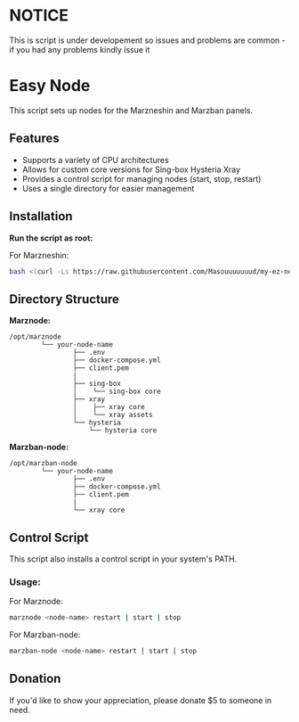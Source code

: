 # NOTICE

This is script is under developement so issues and problems are common - if you had any problems kindly issue it

# Easy Node

This script sets up nodes for the Marzneshin and Marzban panels.

## Features

- Supports a variety of CPU architectures
- Allows for custom core versions for Sing-box Hysteria Xray
- Provides a control script for managing nodes (start, stop, restart)
- Uses a single directory for easier management

## Installation

**Run the script as root:**

For Marzneshin:
```bash
bash <(curl -Ls https://raw.githubusercontent.com/Masouuuuuuud/my-ez-node/refs/heads/slave/marznode.sh)
```


## Directory Structure

**Marznode:**
```
/opt/marznode
        └── your-node-name
                ├── .env
                ├── docker-compose.yml
                ├── client.pem
                |
                ├── sing-box
                │    └── sing-box core
                ├── xray
                │    ├── xray core
                │    └── xray assets
                └── hysteria
                    └── hysteria core
```

**Marzban-node:**
```
/opt/marzban-node
        └── your-node-name
                ├── .env
                ├── docker-compose.yml
                ├── client.pem
                |
                └── xray core
```

## Control Script

This script also installs a control script in your system's PATH.

### Usage:

For Marznode:
```bash
marznode <node-name> restart | start | stop
```

For Marzban-node:
```bash
marzban-node <node-name> restart | start | stop
```
## Donation

If you'd like to show your appreciation, please donate $5 to someone in need.
